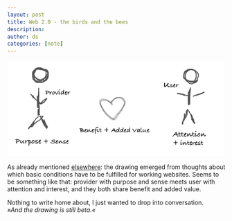 ```yaml
---
layout: post
title: Web 2.0 - the birds and the bees
description:
author: ds
categories: [note]
---
```


![Web 2.0](/content/images/2015/02/web20.png)

As already mentioned [elsewhere](http://aktuell.de.selfhtml.org/weblog/web-20-bienen-und-bluemchen): the drawing emerged from thoughts about which basic conditions have to be fulfilled for working websites. Seems to be something like that: provider with purpose and sense meets user with attention and interest, and they both share benefit and added value.

Nothing to write home about, I just wanted to drop into conversation.  
_»And the drawing is still beta.«_


